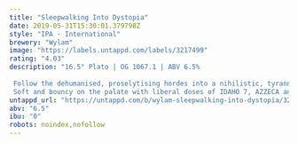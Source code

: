 ```yaml
---
title: "Sleepwalking Into Dystopia"
date: 2019-05-31T15:30:01.379798Z
style: "IPA - International"
brewery: "Wylam"
image: "https://labels.untappd.com/labels/3217499"
rating: "4.03"
description: "16.5° Plato | OG 1067.1 | ABV 6.5%  Follow the dehumanised, proselytising hordes into a nihilistic, tyrannical, dehumanised environmental disaster, but before you do.... Have a draught on our new Uber fresh IPA!  Soft and bouncy on the palate with liberal doses of IDAHO 7, AZZECA and CITRA CRYO transmitting super clean levels of tropical crush and ripe fleshy dankness."
untappd_url: "https://untappd.com/b/wylam-sleepwalking-into-dystopia/3217499"
abv: "6.5"
ibu: "0"
robots: noindex,nofollow
---
```

